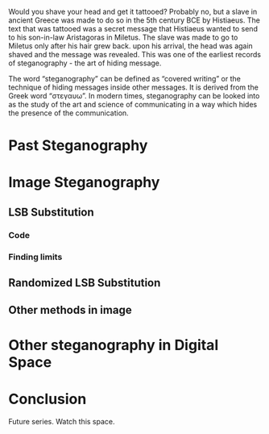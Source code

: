 Would you shave your head and get it tattooed? Probably no, but a slave in ancient Greece was made to do so in the 5th century BCE by Histiaeus. The text that was tattooed was a secret message that Histiaeus wanted to send to his son-in-law Aristagoras in Miletus. The slave was made to go to Miletus only after his hair grew back. upon his arrival, the head was again shaved and the message was revealed. This was one of the earliest records of steganography - the art of hiding message.

The word “steganography” can be defined as “covered writing” or the technique of hiding messages inside other messages. It is derived from the Greek word “στεγαυω”. In modern times, steganography can be looked into as the study of the art and science of communicating in a way which hides the presence of the communication.

# Past Steganography

# Image Steganography

## LSB Substitution

### Code

### Finding limits

## Randomized LSB Substitution

## Other methods in image

# Other steganography in Digital Space

# Conclusion

Future series. Watch this space.

